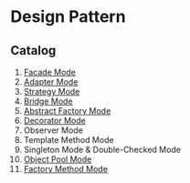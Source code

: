 # Design Pattern

## Catalog
 1. [Facade Mode](https://github.com/SingleCheng/DesignPattern/tree/feature-facade-mode/samples/FacadeMode)
 2. [Adapter Mode](https://github.com/SingleCheng/DesignPattern/tree/master/samples/FacadeMode)
 3. [Strategy Mode](https://github.com/SingleCheng/DesignPattern/tree/master/samples/StrategyMode)
 4. [Bridge Mode](https://github.com/SingleCheng/DesignPattern/tree/master/samples/BridgeMode)
 5. [Abstract Factory Mode](https://github.com/SingleCheng/DesignPattern/tree/master/samples/AbstractFactoryMode)
 6. [Decorator Mode](https://github.com/SingleCheng/DesignPattern/tree/master/samples/DecoratorMode)
 7. Observer Mode
 8. Template Method Mode
 9. Singleton Mode & Double-Checked Mode
 10. [Object Pool Mode](https://github.com/SingleCheng/DesignPattern/tree/master/samples/ObjectPoolMode)
 11. [Factory Method Mode](https://github.com/SingleCheng/DesignPattern/tree/master/samples/FactoryMethodMode)